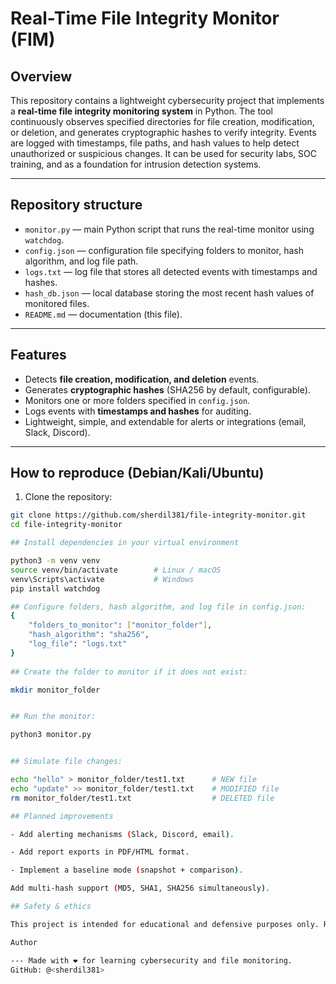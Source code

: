 # Real-Time File Integrity Monitor (FIM)

## Overview
This repository contains a lightweight cybersecurity project that implements a **real-time file integrity monitoring system** in Python. The tool continuously observes specified directories for file creation, modification, or deletion, and generates cryptographic hashes to verify integrity. Events are logged with timestamps, file paths, and hash values to help detect unauthorized or suspicious changes. It can be used for security labs, SOC training, and as a foundation for intrusion detection systems.

---

## Repository structure
- `monitor.py` — main Python script that runs the real-time monitor using `watchdog`.  
- `config.json` — configuration file specifying folders to monitor, hash algorithm, and log file path.  
- `logs.txt` — log file that stores all detected events with timestamps and hashes.  
- `hash_db.json` — local database storing the most recent hash values of monitored files.  
- `README.md` — documentation (this file).  

---

## Features
- Detects **file creation, modification, and deletion** events.  
- Generates **cryptographic hashes** (SHA256 by default, configurable).  
- Monitors one or more folders specified in `config.json`.  
- Logs events with **timestamps and hashes** for auditing.  
- Lightweight, simple, and extendable for alerts or integrations (email, Slack, Discord).  

---

## How to reproduce (Debian/Kali/Ubuntu)
1. Clone the repository:
```bash
git clone https://github.com/sherdil381/file-integrity-monitor.git
cd file-integrity-monitor

## Install dependencies in your virtual environment

python3 -m venv venv
source venv/bin/activate        # Linux / macOS
venv\Scripts\activate           # Windows
pip install watchdog

## Configure folders, hash algorithm, and log file in config.json:
{
    "folders_to_monitor": ["monitor_folder"],
    "hash_algorithm": "sha256",
    "log_file": "logs.txt"
}
  
## Create the folder to monitor if it does not exist:

mkdir monitor_folder


## Run the monitor:

python3 monitor.py


## Simulate file changes:

echo "hello" > monitor_folder/test1.txt      # NEW file
echo "update" >> monitor_folder/test1.txt    # MODIFIED file
rm monitor_folder/test1.txt                  # DELETED file

## Planned improvements

- Add alerting mechanisms (Slack, Discord, email).

- Add report exports in PDF/HTML format.

- Implement a baseline mode (snapshot + comparison).

Add multi-hash support (MD5, SHA1, SHA256 simultaneously).

## Safety & ethics

This project is intended for educational and defensive purposes only. Running it on your own system is safe, but always be cautious when deploying monitoring tools on production environments. Do not use this code for malicious purposes.

Author

--- Made with ❤️ for learning cybersecurity and file monitoring.
GitHub: @<sherdil381>
 
